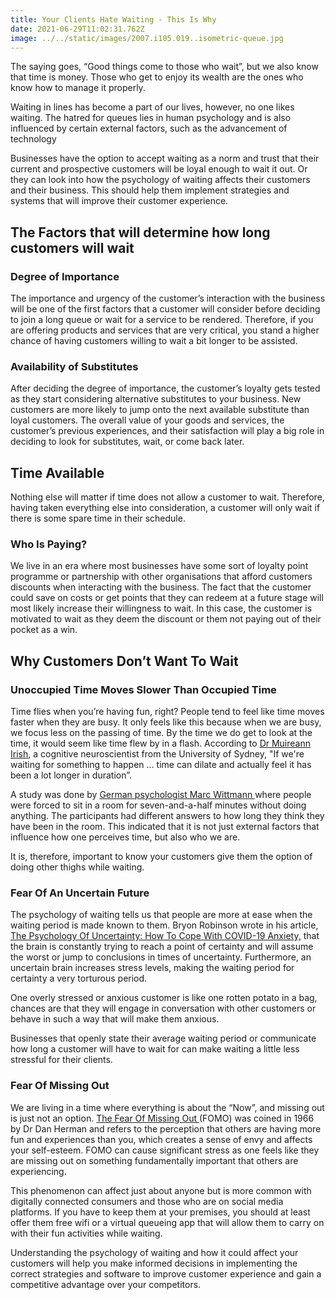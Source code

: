 ```yaml
---
title: Your Clients Hate Waiting - This Is Why
date: 2021-06-29T11:02:31.762Z
image: ../../static/images/2007.i105.019..isometric-queue.jpg
---
```

The saying goes, “Good things come to those who wait”, but we also know that time is money. Those who get to enjoy its wealth are the ones who know how to manage it properly.

Waiting in lines has become a part of our lives, however, no one likes waiting. The hatred for queues lies in human psychology and is also influenced by certain external factors, such as the advancement of technology 

Businesses have the option to accept waiting as a norm and trust that their current and prospective customers will be loyal enough to wait it out. Or they can look into how the psychology of waiting affects their customers and their business. This should help them implement strategies and systems that will improve their customer experience. 



## The Factors that will determine how long customers will wait

### Degree of Importance 

The importance and urgency of the customer’s interaction with the business will be one of the first factors that a customer will consider before deciding to join a long queue or wait for a service to be rendered. Therefore, if you are offering products and services that are very critical, you stand a higher chance of having customers willing to wait a bit longer to be assisted. 

### Availability of Substitutes

After deciding the degree of importance, the customer’s loyalty gets tested as they start considering alternative substitutes to your business. New customers are more likely to jump onto the next available substitute than loyal customers. The overall value of your goods and services, the customer’s previous experiences, and their satisfaction will play a big role in deciding to look for substitutes, wait, or come back later. 

## Time Available 

Nothing else will matter if time does not allow a customer to wait. Therefore, having taken everything else into consideration, a customer will only wait if there is some spare time in their schedule.

### Who Is Paying?

We live in an era where most businesses have some sort of loyalty point programme or partnership with other organisations that afford customers discounts when interacting with the business. The fact that the customer could save on costs or get points that they can redeem at a future stage will most likely increase their willingness to wait. In this case, the customer is motivated to wait as they deem the discount or them not paying out of their pocket as a win. 

## Why Customers Don’t Want To Wait

### Unoccupied Time Moves Slower Than Occupied Time

Time flies when you’re having fun, right? People tend to feel like time moves faster when they are busy. It only feels like this because when we are busy, we focus less on the passing of time. By the time we do get to look at the time, it would seem like time flew by in a flash. According to [Dr Muireann Irish](https://www.abc.net.au/news/science/2017-08-29/science-explains-why-time-flies-when-youre-having-fun/8831478#:~:text=%22If%20we're%20waiting%20for,get%20what%20you%20want%20immediately.), a cognitive neuroscientist from the University of Sydney, "If we're waiting for something to happen … time can dilate and actually feel it has been a lot longer in duration”. 

A study was done by [German psychologist Marc Wittmann ](https://www.abc.net.au/news/science/2017-08-29/science-explains-why-time-flies-when-youre-having-fun/8831478#:~:text=%22If%20we're%20waiting%20for,get%20what%20you%20want%20immediately.)where people were forced to sit in a room for seven-and-a-half minutes without doing anything. The participants had different answers to how long they think they have been in the room. This indicated that it is not just external factors that influence how one perceives time, but also who we are. 

It is, therefore, important to know your customers give them the option of doing other thighs while waiting.

### Fear Of An Uncertain Future

The psychology of waiting tells us that people are more at ease when the waiting period is made known to them. Bryon Robinson wrote in his article, [The Psychology Of Uncertainty: How To Cope With COVID-19 Anxiety,](https://www.forbes.com/sites/bryanrobinson/2020/03/12/the-psychology-of-uncertainty-how-to-cope-with-covid-19-anxiety/?sh=13c3a279394a) that the brain is constantly trying to reach a point of certainty and will assume the worst or jump to conclusions in times of uncertainty. Furthermore, an uncertain brain increases stress levels, making the waiting period for certainty a very torturous period. 

One overly stressed or anxious customer is like one rotten potato in a bag, chances are that they will engage in conversation with other customers or behave in such a way that will make them anxious. 

Businesses that openly state their average waiting period or communicate how long a customer will have to wait for can make waiting a little less stressful for their clients. 

### Fear Of Missing Out

We are living in a time where everything is about the “Now”, and missing out is just not an option. [The Fear Of Missing Out ](https://www.verywellmind.com/how-to-cope-with-fomo-4174664)(FOMO) was coined in 1966 by Dr Dan Herman and refers to the perception that others are having more fun and experiences than you, which creates a sense of envy and affects your self-esteem. FOMO can cause significant stress as one feels like they are missing out on something fundamentally important that others are experiencing. 

This phenomenon can affect just about anyone but is more common with digitally connected consumers and those who are on social media platforms. If you have to keep them at your premises, you should at least offer them free wifi or a virtual queueing app that will allow them to carry on with their fun activities while waiting. 

Understanding the psychology of waiting and how it could affect your customers will help you make informed decisions in implementing the correct strategies and software to improve customer experience and gain a competitive advantage over your competitors.
